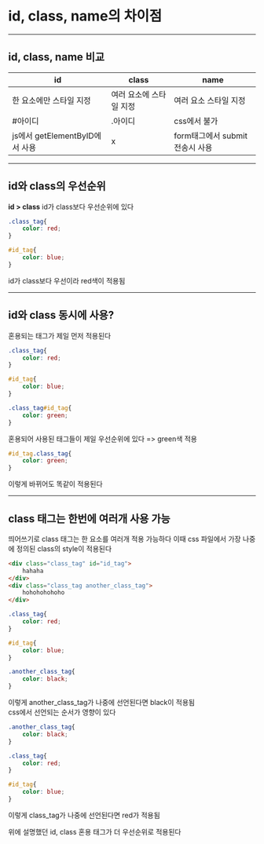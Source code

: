 # id, class, name의 차이점
---

## id, class, name 비교
|id|class|name|
|---|---|---|
|한 요소에만 스타일 지정|여러 요소에 스타일 지정|여러 요소 스타일 지정|
|#아이디|.아이디|css에서 불가|
|js에서 getElementByID에서 사용|x|form태그에서 submit 전송시 사용|
---

## id와 class의 우선순위
**id > class** 
id가 class보다 우선순위에 있다

```css
.class_tag{
    color: red;
}

#id_tag{
    color: blue;
}
```
id가 class보다 우선이라 red색이 적용됨

---

## id와 class 동시에 사용?
혼용되는 태그가 제일 먼저 적용된다

```css
.class_tag{
    color: red;
}

#id_tag{
    color: blue;
}

.class_tag#id_tag{
    color: green;
}
```

혼용되어 사용된 태그들이 제일 우선순위에 있다 => green색 적용
```css
#id_tag.class_tag{
    color: green;
}
```
이렇게 바뀌어도 똑같이 적용된다

---

## class 태그는 한번에 여러개 사용 가능
띄어쓰기로 class 태그는 한 요소를 여러개 적용 가능하다
이때 css 파일에서 가장 나중에 정의된 class의 style이 적용된다

```html
<div class="class_tag" id="id_tag">
    hahaha
</div>
<div class="class_tag another_class_tag">
    hohohohohoho
</div>
```

```css
.class_tag{
    color: red;
}

#id_tag{
    color: blue;
}

.another_class_tag{
    color: black;
}
```
이렇게 another_class_tag가 나중에 선언된다면 black이 적용됨
<br/>
css에서 선언되는 순서가 영향이 있다

```css
.another_class_tag{
    color: black;
}

.class_tag{
    color: red;
}

#id_tag{
    color: blue;
}
```
이렇게 class_tag가 나중에 선언된다면 red가 적용됨

위에 설명했던 id, class 혼용 태그가 더 우선순위로 적용된다
<br>


